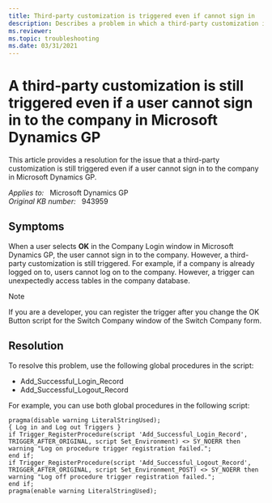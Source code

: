 ```yaml
---
title: Third-party customization is triggered even if cannot sign in
description: Describes a problem in which a third-party customization is still triggered although a user is unable to sign in to the company in Microsoft Dynamics GP. A resolution is provided.
ms.reviewer: 
ms.topic: troubleshooting
ms.date: 03/31/2021
---
```

# A third-party customization is still triggered even if a user cannot sign in to the company in Microsoft Dynamics GP

This article provides a resolution for the issue that a third-party customization is still triggered even if a user cannot sign in to the company in Microsoft Dynamics GP.

_Applies to:_ &nbsp; Microsoft Dynamics GP  
_Original KB number:_ &nbsp; 943959

## Symptoms

When a user selects **OK** in the Company Login window in Microsoft Dynamics GP, the user cannot sign in to the company. However, a third-party customization is still triggered. For example, if a company is already logged on to, users cannot log on to the company. However, a trigger can unexpectedly access tables in the company database.

> [!NOTE]
> If you are a developer, you can register the trigger after you change the OK Button script for the Switch Company window of the Switch Company form.

## Resolution

To resolve this problem, use the following global procedures in the script:

- Add_Successful_Login_Record
- Add_Successful_Logout_Record

For example, you can use both global procedures in the following script:

```console
pragma(disable warning LiteralStringUsed);
{ Log in and Log out Triggers }
if Trigger_RegisterProcedure(script 'Add_Successful_Login_Record', TRIGGER_AFTER_ORIGINAL, script Set_Environment) <> SY_NOERR then
warning "Log on procedure trigger registration failed.";
end if;
if Trigger_RegisterProcedure(script 'Add_Successful_Logout_Record', TRIGGER_AFTER_ORIGINAL, script Set_Environment_POST) <> SY_NOERR then
warning "Log off procedure trigger registration failed.";
end if;
pragma(enable warning LiteralStringUsed);
```
